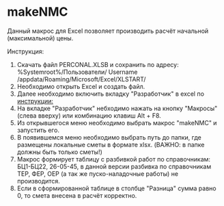 # makeNMC
Данный макрос для Excel позволяет производить расчёт начальной (максимальной) цены.

Инструкция:
1) Скачать файл PERCONAL.XLSB и сохранить по адресу: %Systemroot%/Пользователи/ Username /appdata/Roaming/Microsoft/Excel/XLSTART/
2) Необходимо открыть Excel и создать файл.
3) Далее необходимо включить вкладку "Разработчик" в excel по [инструкции:](https://clck.ru/UXm9j)
4) На вкладке "Разработчик" небходимо нажать на кнопку "Макросы" (слева вверху) или комбинацию клавиш Alt + F8.
5) Из открывшегося меню необходимо выбрать макрос "makeNMC" и запустить его.
6) В появившемся меню необходимо выбрать путь до папки, где размещены локальные сметы в формате xlsx. (ВАЖНО: в папке должны быть только сметы!)
7) Макрос формирует таблицу с разбивкой работ по справочникам: БЦ1-БЦ22, 26-05-45, в данной версии разбивка по справочникам ТЕР, ФЕР, ОЕР (а так же пуско-наладочные работы) не производится.
8) Если в сформированной таблице в столбце "Разница" сумма равно 0, то смета внесена в расчёт корректно.
